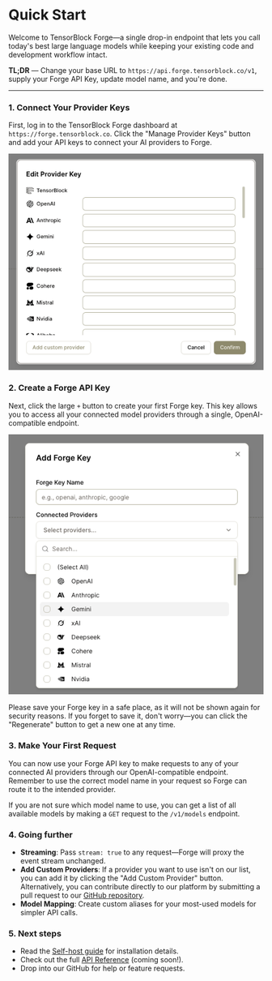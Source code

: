 # Quick Start

Welcome to TensorBlock Forge—a single drop-in endpoint that lets you call today's best large language models while keeping your existing code and development workflow intact.

**TL;DR** — Change your base URL to `https://api.forge.tensorblock.co/v1`, supply your Forge API Key,  update model name, and you're done.

---

### 1. Connect Your Provider Keys

First, log in to the TensorBlock Forge dashboard at `https://forge.tensorblock.co`. Click the "Manage Provider Keys" button and add your API keys to connect your AI providers to Forge.

![Provider Keys List](assets/api-docs/assets/provider_list.png)

### 2. Create a Forge API Key

Next, click the large `+` button to create your first Forge key. This key allows you to access all your connected model providers through a single, OpenAI-compatible endpoint.

![Forge Key Generation](assets/api-docs/assets/forge_key_genertation.png)

Please save your Forge key in a safe place, as it will not be shown again for security reasons. If you forget to save it, don't worry—you can click the "Regenerate" button to get a new one at any time.

### 3. Make Your First Request

You can now use your Forge API key to make requests to any of your connected AI providers through our OpenAI-compatible endpoint. Remember to use the correct model name in your request so Forge can route it to the intended provider.

If you are not sure which model name to use, you can get a list of all available models by making a `GET` request to the `/v1/models` endpoint.

### 4. Going further

-   **Streaming**: Pass `stream: true` to any request—Forge will proxy the event stream unchanged.
-   **Add Custom Providers**: If a provider you want to use isn't on our list, you can add it by clicking the "Add Custom Provider" button. Alternatively, you can contribute directly to our platform by submitting a pull request to our [GitHub repository](https://github.com/tensorblock/forge).
-   **Model Mapping**: Create custom aliases for your most-used models for simpler API calls.

### 5. Next steps

-   Read the [Self-host guide](./self-hosting/installation.md) for installation details.
-   Check out the full [API Reference](./api-reference.html) (coming soon!).
-   Drop into our GitHub for help or feature requests.

